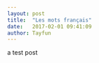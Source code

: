 ```yaml
---
layout: post
title:  "Les mots français"
date:   2017-02-01 09:41:09
author: Tayfun
---
```

a test post
